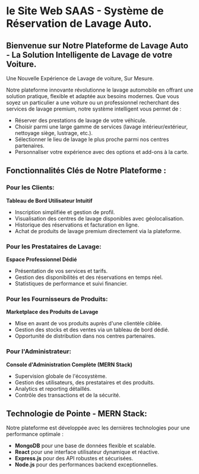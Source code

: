 # le Site Web SAAS - Système de Réservation de Lavage Auto.

## Bienvenue sur Notre Plateforme de Lavage Auto - La Solution Intelligente de Lavage de votre Voiture.

Une Nouvelle Expérience de Lavage de voiture, Sur Mesure.

Notre plateforme innovante révolutionne le lavage automobile en offrant une solution pratique, flexible et adaptée aux besoins modernes. Que vous soyez un particulier a une voiture ou un professionnel recherchant des services de lavage premium, notre système intelligent vous permet de :
- Réserver des prestations de lavage de votre véhicule.
- Choisir parmi une large gamme de services (lavage intérieur/extérieur, nettoyage siège, lustrage, etc.).
- Sélectionner le lieu de lavage le plus proche parmi nos centres partenaires.
- Personnaliser votre expérience avec des options et add-ons à la carte.

## Fonctionnalités Clés de Notre Plateforme : 

### Pour les Clients:
   **Tableau de Bord Utilisateur Intuitif**
- Inscription simplifiée et gestion de profil.
- Visualisation des centres de lavage disponibles avec géolocalisation.
- Historique des réservations et facturation en ligne.
- Achat de produits de lavage premium directement via la plateforme.

### Pour les Prestataires de Lavage:
   **Espace Professionnel Dédié**
- Présentation de vos services et tarifs.
- Gestion des disponibilités et des réservations en temps réel.
- Statistiques de performance et suivi financier.

### Pour les Fournisseurs de Produits:
   **Marketplace des Produits de Lavage**
- Mise en avant de vos produits auprès d'une clientèle ciblée.
- Gestion des stocks et des ventes via un tableau de bord dédié.
- Opportunité de distribution dans nos centres partenaires.

### Pour l'Administrateur:
   **Console d'Administration Complète (MERN Stack)**
- Supervision globale de l'écosystème.
- Gestion des utilisateurs, des prestataires et des produits.
- Analytics et reporting détaillés.
- Contrôle des transactions et de la sécurité.

## Technologie de Pointe - MERN Stack:
Notre plateforme est développée avec les dernières technologies pour une performance optimale :
- **MongoDB** pour une base de données flexible et scalable.
- **React** pour une interface utilisateur dynamique et réactive.
- **Express.js** pour des API robustes et sécurisées.
- **Node.js** pour des performances backend exceptionnelles.
